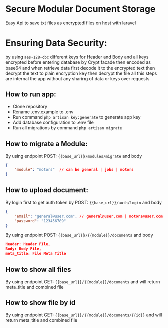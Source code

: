 # Secure Modular Document Storage

Easy Api to save txt files as encrypted files on host with laravel

# Ensuring Data Security:
by using `aes-128-cbc` different keys for Header and Body and all keys encrypted before entering database by Crypt facade then encoded as base64 and when retrieve data first decode it to the encrypted text then decrypt the text to plain encryption key then decrypt the file all this steps are internal the app without any sharing of data or keys over requests

## How to run app:
- Clone repository
- Rename .env.example to .env
- Run command ` php artisan key:generate ` to generate app key
- Add database configuration to .env file
- Run all migrations by command `php artisan migrate`


## How to migrate a Module:

By using endpoint POST: `{{base_url}}/modules/migrate` and body 
```json
{
    "module": "motors"  // can be general | jobs | motors
}
```

## How to upload document:
By login first to get auth token by POST: ` {{base_url}}/auth/login ` and body

```json
{
    "email": "general@user.com", // general@user.com | motors@user.com | jobs@user.com
    "password": "123456789"
}
```

By using endpoint POST: `{{base_url}}/{{module}}/documents` and body 
```json
Header: Header FIle,
Body: Body File,
meta_title: File Meta Title
```

## How to show all files
By using endpoint GET: `{{base_url}}/{{module}}/documents` and will return meta_title and combined file

## How to show file by id
By using endpoint GET: ` {{base_url}}/{{module}}/documents/{{id}} ` and will return meta_title and combined file
